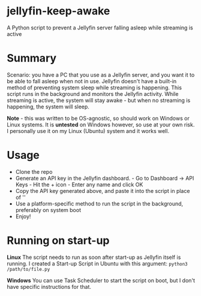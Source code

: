 # jellyfin-keep-awake
A Python script to prevent a Jellyfin server falling asleep while streaming is active

# Summary
Scenario: you have a PC that you use as a Jellyfin server, and you want it to be able to fall asleep when not in use.
Jellyfin doesn't have a built-in method of preventing system sleep while streaming is happening.
This script runs in the background and monitors the Jellyfin activity. While streaming is active, the system will stay awake - but when no streaming is happening, the system will sleep.

**Note** - this was written to be OS-agnostic, so should work on Windows or Linux systems. 
It is **untested** on Windows however, so use at your own risk.
I personally use it on my Linux (Ubuntu) system and it works well.

# Usage
- Clone the repo
- Generate an API key in the Jellyfin dashboard.
      - Go to Dashboard -> API Keys
      - Hit the + icon
      - Enter any name and click OK
- Copy the API key generated above, and paste it into the script in place of '<Insert your token here>'
- Use a platform-specific method to run the script in the background, preferably on system boot
- Enjoy!

 # Running on start-up

 **Linux**
 The script needs to run as soon after start-up as Jellyfin itself is running. I created a Start-up Script in Ubuntu with this argument:
 `python3 /path/to/file.py`

 **Windows**
 You can use Task Scheduler to start the script on boot, but I don't have specific instructions for that.

